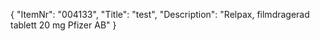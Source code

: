 {
  "ItemNr": "004133",
  "Title": "test",
  "Description": "Relpax, filmdragerad tablett 20 mg Pfizer AB"
}